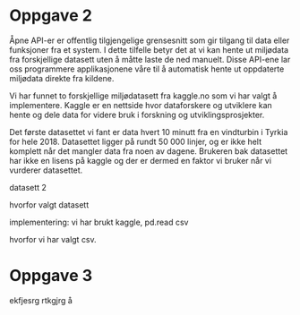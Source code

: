 
# Oppgave 2

Åpne API-er er offentlig tilgjengelige grensesnitt som gir tilgang til data eller funksjoner fra et system. I dette tilfelle betyr det at vi kan hente ut miljødata fra forskjellige datasett uten å måtte laste de ned manuelt. Disse API-ene lar oss programmere applikasjonene våre til å automatisk hente ut oppdaterte miljødata direkte fra kildene. 

Vi har funnet to forskjellige miljødatasett fra kaggle.no som vi har valgt å implementere. Kaggle er en nettside hvor dataforskere og utviklere kan hente og dele data for videre bruk i forskning og utviklingsprosjekter.

Det første datasettet vi fant er data hvert 10 minutt fra en vindturbin i Tyrkia for hele 2018. Datasettet ligger på rundt 50 000 linjer, og er ikke helt komplett når det mangler data fra noen av dagene. Brukeren bak datasettet har ikke en lisens på kaggle og der er dermed en faktor vi bruker når vi vurderer datasettet. 

datasett 2

hvorfor valgt datasett

implementering:
vi har brukt kaggle, pd.read csv

hvorfor vi har valgt csv.


# Oppgave 3

ekfjesrg rtkgjrg å

